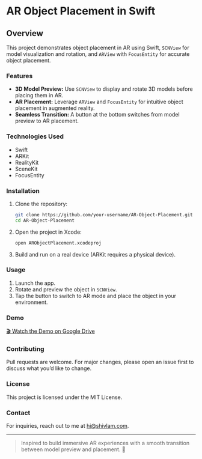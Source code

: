 # AR Object Placement in Swift



## Overview
This project demonstrates object placement in AR using Swift, `SCNView` for model visualization and rotation, and `ARView` with `FocusEntity` for accurate object placement.

### Features
- **3D Model Preview:** Use `SCNView` to display and rotate 3D models before placing them in AR.
- **AR Placement:** Leverage `ARView` and `FocusEntity` for intuitive object placement in augmented reality.
- **Seamless Transition:** A button at the bottom switches from model preview to AR placement.

### Technologies Used
- Swift
- ARKit
- RealityKit
- SceneKit
- FocusEntity

### Installation
1. Clone the repository:
   ```bash
   git clone https://github.com/your-username/AR-Object-Placement.git
   cd AR-Object-Placement
   ```
2. Open the project in Xcode:
   ```bash
   open ARObjectPlacement.xcodeproj
   ```
3. Build and run on a real device (ARKit requires a physical device).

### Usage
1. Launch the app.
2. Rotate and preview the object in `SCNView`.
3. Tap the button to switch to AR mode and place the object in your environment.

### Demo
[🎬 Watch the Demo on Google Drive](https://drive.google.com/file/d/1do6cznBhmXsF2sKlCyfAhGCWKMJ2s8UV/view?usp=sharing)


### Contributing
Pull requests are welcome. For major changes, please open an issue first to discuss what you’d like to change.

### License
This project is licensed under the MIT License.

### Contact
For inquiries, reach out to me at [hi@shivlam.com](mailto:hi@shivlam.com).

---

> Inspired to build immersive AR experiences with a smooth transition between model preview and placement. 🌟

